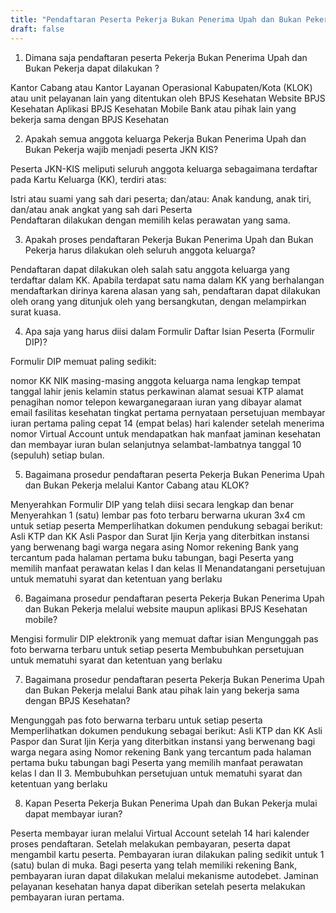 ```yaml
---
title: "Pendaftaran Peserta Pekerja Bukan Penerima Upah dan Bukan Pekerja"
draft: false
---
```


1. Dimana saja pendaftaran peserta Pekerja Bukan Penerima Upah dan Bukan Pekerja dapat dilakukan ?

Kantor Cabang  atau Kantor Layanan Operasional Kabupaten/Kota (KLOK) atau unit pelayanan lain yang ditentukan oleh BPJS Kesehatan
Website BPJS Kesehatan
Aplikasi BPJS Kesehatan Mobile
Bank atau pihak lain yang bekerja sama dengan BPJS Kesehatan
 

2. Apakah semua anggota keluarga Pekerja Bukan Penerima Upah dan Bukan Pekerja wajib menjadi peserta JKN KIS?

Peserta JKN-KIS meliputi seluruh anggota keluarga sebagaimana terdaftar pada Kartu Keluarga (KK), terdiri atas:

Istri atau suami yang sah dari peserta; dan/atau:
Anak kandung, anak tiri, dan/atau anak angkat yang sah dari Peserta  
Pendaftaran dilakukan dengan memilih kelas perawatan yang sama.

 

3. Apakah  proses pendaftaran Pekerja Bukan Penerima Upah dan Bukan Pekerja harus dilakukan oleh seluruh anggota keluarga?

Pendaftaran dapat dilakukan oleh salah satu anggota keluarga yang terdaftar dalam KK. Apabila terdapat satu nama dalam KK yang berhalangan mendaftarkan dirinya karena alasan yang sah, pendaftaran dapat dilakukan oleh orang yang ditunjuk oleh yang bersangkutan, dengan melampirkan surat kuasa.

 

4. Apa saja yang harus diisi dalam Formulir Daftar Isian Peserta (Formulir DIP)?

Formulir DIP memuat paling sedikit:

nomor KK
NIK masing-masing anggota keluarga
nama lengkap
tempat tanggal lahir
jenis kelamin
status perkawinan
alamat sesuai KTP
alamat penagihan
nomor telepon
kewarganegaraan
iuran yang dibayar
alamat email
fasilitas kesehatan tingkat pertama
pernyataan persetujuan membayar iuran pertama paling cepat 14 (empat belas) hari kalender setelah menerima nomor Virtual Account untuk mendapatkan hak manfaat jaminan kesehatan dan membayar iuran bulan selanjutnya selambat-lambatnya tanggal 10 (sepuluh) setiap bulan.
 

5. Bagaimana prosedur pendaftaran peserta Pekerja Bukan Penerima Upah dan Bukan Pekerja melalui Kantor Cabang  atau KLOK?

Menyerahkan Formulir DIP yang telah diisi secara lengkap dan benar
Menyerahkan 1 (satu) lembar pas foto terbaru berwarna ukuran 3x4 cm untuk setiap peserta
Memperlihatkan dokumen pendukung sebagai berikut:
Asli KTP dan KK
Asli Paspor dan Surat Ijin Kerja yang diterbitkan instansi yang berwenang bagi warga negara asing
Nomor rekening Bank yang tercantum pada halaman pertama buku tabungan, bagi Peserta yang memilih manfaat perawatan kelas I dan kelas II
Menandatangani persetujuan untuk mematuhi syarat dan ketentuan yang berlaku
 

6. Bagaimana prosedur pendaftaran peserta Pekerja Bukan Penerima Upah dan Bukan Pekerja melalui website maupun aplikasi BPJS Kesehatan mobile?

Mengisi formulir DIP elektronik yang memuat daftar isian
Mengunggah pas foto berwarna terbaru untuk setiap peserta
Membubuhkan persetujuan untuk mematuhi syarat dan ketentuan yang berlaku
 

7. Bagaimana prosedur pendaftaran peserta Pekerja Bukan Penerima Upah dan Bukan Pekerja melalui Bank atau pihak lain yang bekerja sama dengan BPJS Kesehatan?

Mengunggah pas foto berwarna terbaru untuk setiap peserta
Memperlihatkan dokumen pendukung sebagai berikut:
Asli KTP dan KK
Asli Paspor dan Surat Ijin Kerja yang diterbitkan instansi yang berwenang bagi warga negara asing
Nomor rekening Bank yang tercantum pada halaman pertama buku tabungan bagi Peserta yang memilih manfaat perawatan kelas I dan II
      3. Membubuhkan persetujuan untuk mematuhi syarat dan ketentuan yang berlaku

 

 8. Kapan Peserta Pekerja Bukan Penerima Upah dan Bukan Pekerja mulai dapat membayar iuran?

Peserta membayar iuran melalui Virtual Account setelah 14 hari kalender proses pendaftaran. Setelah melakukan pembayaran, peserta dapat mengambil kartu peserta. Pembayaran iuran dilakukan paling sedikit untuk 1 (satu) bulan di muka. Bagi peserta yang telah memiliki rekening Bank, pembayaran iuran dapat dilakukan melalui mekanisme autodebet.  Jaminan pelayanan kesehatan hanya dapat diberikan setelah peserta melakukan pembayaran iuran pertama.